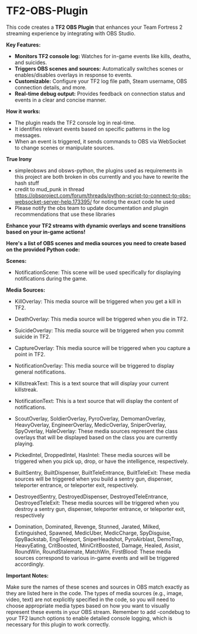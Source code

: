 # TF2-OBS-Plugin
This code creates a **TF2 OBS Plugin** that enhances your Team Fortress 2 streaming experience by integrating with OBS Studio. 

**Key Features:**

* **Monitors TF2 console log:** Watches for in-game events like kills, deaths, and suicides.
* **Triggers OBS scenes and sources:** Automatically switches scenes or enables/disables overlays in response to events.
* **Customizable:** Configure your TF2 log file path, Steam username, OBS connection details, and more.
* **Real-time debug output:** Provides feedback on connection status and events in a clear and concise manner.

**How it works:**

* The plugin reads the TF2 console log in real-time.
* It identifies relevant events based on specific patterns in the log messages.
* When an event is triggered, it sends commands to OBS via WebSocket to change scenes or manipulate sources.

**True Irony**
* simpleobsws and obsws-python, the plugins used as requirements in this project are both broken in obs currently and you have to rewrite the hash stuff 
* credit to mud_punk in thread https://obsproject.com/forum/threads/python-script-to-connect-to-obs-websocket-server-help.173395/ for noting the exact code he used
* Please notify the obs team to update documentation and plugin recommendations that use these libraries 

**Enhance your TF2 streams with dynamic overlays and scene transitions based on your in-game actions!** 

**Here's a list of OBS scenes and media sources you need to create based on the provided Python code:**

**Scenes:**

* NotificationScene: This scene will be used specifically for displaying notifications during the game.

**Media Sources:**

* KillOverlay: This media source will be triggered when you get a kill in TF2.

* DeathOverlay: This media source will be triggered when you die in TF2.

* SuicideOverlay: This media source will be triggered when you commit suicide in TF2.

* CaptureOverlay: This media source will be triggered when you capture a point in TF2.

* NotificationOverlay: This media source will be triggered to display general notifications.

* KillstreakText: This is a text source that will display your current killstreak.

* NotificationText: This is a text source that will display the content of notifications.

* ScoutOverlay, SoldierOverlay, PyroOverlay, DemomanOverlay, HeavyOverlay, EngineerOverlay, MedicOverlay, SniperOverlay, SpyOverlay, HaleOverlay: These media sources represent the class overlays that will be displayed based on the class you are currently playing.

* PickedIntel, DroppedIntel, HasIntel: These media sources will be triggered when you pick up, drop, or have the intelligence, respectively.

* BuiltSentry, BuiltDispenser, BuiltTeleEntrance, BuiltTeleExit: These media sources will be triggered when you build a sentry gun, dispenser, teleporter entrance, or teleporter exit, respectively.

* DestroyedSentry, DestroyedDispenser, DestroyedTeleEntrance, DestroyedTeleExit: These media sources will be triggered when you destroy a sentry gun, dispenser, teleporter entrance, or teleporter exit, respectively

* Domination, Dominated, Revenge, Stunned, Jarated, Milked, Extinguished, Spawned, MedicUber, MedicCharge, SpyDisguise, SpyBackstab, EngiTeleport, SniperHeadshot, PyroAirblast, DemoTrap, HeavyEating, CritBoosted, MiniCritBoosted, Damage, Healed, Assist, RoundWin, RoundStalemate, MatchWin, FirstBlood: These media sources correspond to various in-game events and will be triggered accordingly.

**Important Notes:**

Make sure the names of these scenes and sources in OBS match exactly as they are listed here in the code.
The types of media sources (e.g., image, video, text) are not explicitly specified in the code, so you will need to choose appropriate media types based on how you want to visually represent these events in your OBS stream.
Remember to add -condebug to your TF2 launch options to enable detailed console logging, which is necessary for this plugin to work correctly.
